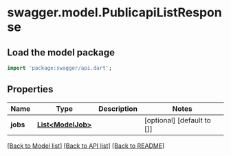 # swagger.model.PublicapiListResponse

## Load the model package
```dart
import 'package:swagger/api.dart';
```

## Properties
Name | Type | Description | Notes
------------ | ------------- | ------------- | -------------
**jobs** | [**List&lt;ModelJob&gt;**](ModelJob.md) |  | [optional] [default to []]

[[Back to Model list]](../README.md#documentation-for-models) [[Back to API list]](../README.md#documentation-for-api-endpoints) [[Back to README]](../README.md)

